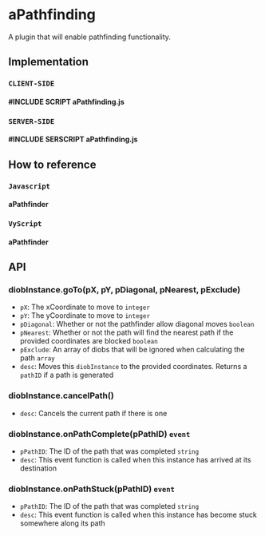 # aPathfinding
A plugin that will enable pathfinding functionality.  

## Implementation 

### `CLIENT-SIDE`  
#### #INCLUDE SCRIPT aPathfinding.js  
### `SERVER-SIDE` 
#### #INCLUDE SERSCRIPT aPathfinding.js  

## How to reference  
### `Javascript`
#### aPathfinder  
  
### `VyScript`  
#### aPathfinder

## API   

###  diobInstance.goTo(pX, pY, pDiagonal, pNearest, pExclude)  
   - `pX`: The xCoordinate to move to `integer`  
   - `pY`: The yCoordinate to move to `integer`  
   - `pDiagonal`: Whether or not the pathfinder allow diagonal moves `boolean`  
   - `pNearest`: Whether or not the path will find the nearest path if the provided coordinates are blocked `boolean`  
   - `pExclude`: An array of diobs that will be ignored when calculating the path `array`  
   - `desc`: Moves this `diobInstance` to the provided coordinates. Returns a `pathID` if a path is generated  

###  diobInstance.cancelPath()  
   - `desc`: Cancels the current path if there is one  

###  diobInstance.onPathComplete(pPathID) `event`  
   - `pPathID`: The ID of the path that was completed `string`  
   - `desc`: This event function is called when this instance has arrived at its destination  

###  diobInstance.onPathStuck(pPathID) `event`  
   - `pPathID`: The ID of the path that was completed `string`
   - `desc`: This event function is called when this instance has become stuck somewhere along its path  
